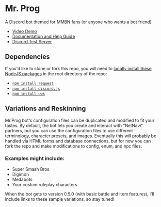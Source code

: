 # Mr. Prog
A Discord bot themed for MMBN fans (or anyone who wants a bot friend)

* [Video Demo](https://youtu.be/6LBBi2Ay8aY)
* [Documentation and Help Guide](https://flyingkatsu-discord-bots.github.io/MrProg/)
* [Discord Test Server](https://discord.gg/An86Wxy)

## Dependencies
If you'd like to clone or fork this repo, you will need to [locally install these NodeJS packages](https://docs.npmjs.com/getting-started/installing-npm-packages-locally) in the root directory of the repo:
* [`npm install request`](https://www.npmjs.com/package/request)
* [`npm install discord.js`](https://github.com/hydrabolt/discord.js/)
* [`npm install uws`](https://github.com/uWebSockets/uWebSockets)

## Variations and Reskinning
Mr.Prog bot's configuration files can be duplicated and modified to fit your tastes.  By default, the bot lets you create and interact with "NetNavi" partners, but you can use the configuration files to use different terminology, character presets, and images. Eventually this will probably be handled via HTML forms and database connections, but for now you can fork the repo and make modifications to config, enum, and npc files.
### Examples might include:
* Super Smash Bros
* Digimon
* Medabots
* Your custom roleplay characters


When the bot gets to version 0.5.0 (with basic battle and item features), I'll include links to these sample variations, so stay tuned!
